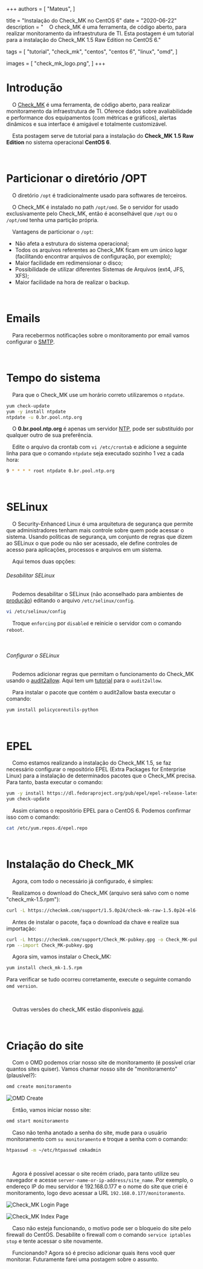 +++
authors = [
  "Mateus",
]

title = "Instalação do Check_MK no CentOS 6"
date = "2020-06-22"
description = "&nbsp;&nbsp;&nbsp;&nbsp;O check_MK é uma ferramenta, de código aberto, para realizar monitoramento da infraestrutura de TI. Esta postagem é um tutorial para a instalação do Check_MK 1.5 Raw Edition no CentOS 6."

tags = [
  "tutorial",
  "check_mk",
  "centos",
  "centos 6",
  "linux",
  "omd",
]

images = [
  "check_mk_logo.png",
]
+++
# Introdução
&nbsp;&nbsp;&nbsp;&nbsp;O [Check_MK](https://checkmk.com/ "Check_MK's Homepage") é uma ferramenta, de código aberto, para realizar monitoramento da infraestrutura de TI. Oferece dados sobre avaliabilidade e performance dos equipamentos (com métricas e gráficos), alertas dinâmicos e sua interface é amigável e totalmente customizável.

&nbsp;&nbsp;&nbsp;&nbsp;Esta postagem serve de tutorial para a instalação do __Check_MK 1.5 Raw Edition__ no sistema operacional __CentOS 6__.

&nbsp;

# Particionar o diretório /OPT
&nbsp;&nbsp;&nbsp;&nbsp;O diretório ```/opt``` é tradicionalmente usado para softwares de terceiros.

&nbsp;&nbsp;&nbsp;&nbsp;O Check_MK é instalado no path ```/opt/omd```. Se o servidor for usado exclusivamente pelo Check_MK, então é aconselhável que ```/opt``` ou o ```/opt/omd``` tenha uma partição própria.

&nbsp;&nbsp;&nbsp;&nbsp;Vantagens de particionar o ```/opt```:

* Não afeta a estrutura do sistema operacional;
* Todos os arquivos referentes ao Check_MK ficam em um único lugar (facilitando encontrar arquivos de configuração, por exemplo);
* Maior facilidade em redimensionar o disco;
* Possibilidade de utilizar diferentes Sistemas de Arquivos (ext4, JFS, XFS);
* Maior facilidade na hora de realizar o backup.

&nbsp;

# Emails
&nbsp;&nbsp;&nbsp;&nbsp;Para recebermos notificações sobre o monitoramento por email vamos configurar o [SMTP](https://pt.wikipedia.org/wiki/Simple_Mail_Transfer_Protocol "SMTP").


&nbsp;

# Tempo do sistema
&nbsp;&nbsp;&nbsp;&nbsp;Para que o Check_MK use um horário correto utilizaremos o ```ntpdate```.

```bash
yum check-update
yum -y install ntpdate
ntpdate -u 0.br.pool.ntp.org
```

&nbsp;&nbsp;&nbsp;&nbsp;O __0.br.pool.ntp.org__ é apenas um servidor [NTP](https://pt.wikipedia.org/wiki/Network_Time_Protocol "Network Time Protocol"), pode ser substituído por qualquer outro de sua preferência.

&nbsp;&nbsp;&nbsp;&nbsp;Edite o arquivo da crontab com ```vi /etc/crontab``` e adicione a seguinte linha para que o comando ```ntpdate``` seja executado sozinho 1 vez a cada hora:

```bash
9 * * * * root ntpdate 0.br.pool.ntp.org
```

&nbsp;

# SELinux
&nbsp;&nbsp;&nbsp;&nbsp;O Security-Enhanced Linux é uma arquitetura de segurança que permite que administradores tenham mais controle sobre quem pode acessar o sistema. Usando políticas de segurança, um conjunto de regras que dizem ao SELinux o que pode ou não ser acessado, ele define controles de acesso para aplicações, processos e arquivos em um sistema.

&nbsp;&nbsp;&nbsp;&nbsp;Aqui temos duas opções:

###### Desabilitar SELinux

&nbsp;&nbsp;&nbsp;&nbsp;Podemos desabilitar o SELinux (não aconselhado para ambientes de [produção](https://bsoft.com.br/blog/ambiente-de-producao-e-homologacao "Explicação ambiente de produção")) editando o arquivo ```/etc/selinux/config```.

```bash
vi /etc/selinux/config
```

&nbsp;&nbsp;&nbsp;&nbsp;Troque ```enforcing``` por ```disabled``` e reinicie o servidor com o comando ```reboot```.

&nbsp;

###### Configurar o SELinux

&nbsp;&nbsp;&nbsp;&nbsp;Podemos adicionar regras que permitam o funcionamento do Check_MK usando o [audit2allow](https://linux.die.net/man/1/audit2allow "audit2allow linux man page"). Aqui tem um [tutorial](https://andhersonsilva.wordpress.com/2016/10/04/apresentando-o-audit2allow-para-configurar-politicas-no-selinux/ "Tutorial audit2allow") para o ```audit2allow```.

&nbsp;&nbsp;&nbsp;&nbsp;Para instalar o pacote que contém o audit2allow basta executar o comando:

```bash
yum install policycoreutils-python
```

&nbsp;

# EPEL
&nbsp;&nbsp;&nbsp;&nbsp;Como estamos realizando a instalação do Check_MK 1.5, se faz necessário configurar o repositório EPEL (Extra Packages for Enterprise Linux) para a instalação de determinados pacotes que o Check_MK precisa. Para tanto, basta executar o comando:

```bash
yum -y install https://dl.fedoraproject.org/pub/epel/epel-release-latest-6.noarch.rpm
yum check-update
```

&nbsp;&nbsp;&nbsp;&nbsp;Assim criamos o repositório EPEL para o CentOS 6. Podemos confirmar isso com o comando:

```bash
cat /etc/yum.repos.d/epel.repo
```

&nbsp;

# Instalação do Check_MK

&nbsp;&nbsp;&nbsp;&nbsp;Agora, com todo o necessário já configurado, é simples:

&nbsp;&nbsp;&nbsp;&nbsp;Realizamos o download do Check_MK (arquivo será salvo com o nome "check_mk-1.5.rpm"):

```bash
curl -L https://checkmk.com/support/1.5.0p24/check-mk-raw-1.5.0p24-el6-38.x86_64.rpm -o check_mk-1.5.rpm
```

&nbsp;&nbsp;&nbsp;&nbsp;Antes de instalar o pacote, faça o download da chave e realize sua importação:

```bash
curl -L https://checkmk.com/support/Check_MK-pubkey.gpg -o Check_MK-pubkey.gpg
rpm --import Check_MK-pubkey.gpg
```

&nbsp;&nbsp;&nbsp;&nbsp;Agora sim, vamos instalar o Check_MK:

```bash
yum install check_mk-1.5.rpm
```

Para verificar se tudo ocorreu corretamente, execute o seguinte comando ```omd version```.

&nbsp;

&nbsp;&nbsp;&nbsp;&nbsp;Outras versões do check_MK estão disponíveis [aqui](https://checkmk.com/download.php "Página de download do Check_MK").

&nbsp;

# Criação do site

&nbsp;&nbsp;&nbsp;&nbsp;Com o OMD podemos criar nosso site de monitoramento (é possível criar quantos sites quiser). Vamos chamar nosso site de "monitoramento" (plausível?):

```bash
omd create monitoramento
```

![OMD Create](https://www.cerbz.com/images/omd_create.jpg "OMD Create")

&nbsp;&nbsp;&nbsp;&nbsp;Então, vamos iniciar nosso site:

```bash
omd start monitoramento
```

&nbsp;&nbsp;&nbsp;&nbsp;Caso não tenha anotado a senha do site, mude para o usuário monitoramento com ```su monitoramento``` e troque a senha com o comando:

```bash
htpasswd -m ~/etc/htpasswd cmkadmin
```

&nbsp;

&nbsp;&nbsp;&nbsp;&nbsp;Agora é possível acessar o site recém criado, para tanto utilize seu navegador e acesse ```server-name-or-ip-address/site_name```. Por exemplo, o endereço IP do meu servidor é 192.168.0.177 e o nome do site que criei é monitoramento, logo devo acessar a URL ```192.168.0.177/monitoramento```.

![Check_MK Login Page](https://www.cerbz.com/images/check_mk_login_page.jpg "Check_MK Login Page")

![Check_MK Index Page](https://www.cerbz.com/images/check_mk_index_page.jpg "Check_MK Index Page")

&nbsp;&nbsp;&nbsp;&nbsp;Caso não esteja funcionando, o motivo pode ser o bloqueio do site pelo firewall do CentOS. Desabilite o firewall com o comando ```service iptables stop``` e tente acessar o site novamente.

&nbsp;&nbsp;&nbsp;&nbsp;Funcionando? Agora só é preciso adicionar quais itens você quer monitorar. Futuramente farei uma postagem sobre o assunto.
